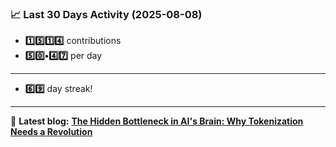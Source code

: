 <!--START_STATS-->
### 📈 Last 30 Days Activity (2025-08-08)  
- **1️⃣5️⃣1️⃣4️⃣** contributions  
- **5️⃣0️⃣•4️⃣7️⃣** per day
---
- **6️⃣9️⃣** day streak!
---
📝 **Latest blog:** [**The Hidden Bottleneck in AI's Brain: Why Tokenization Needs a Revolution**](https://andriak.com/blog/tokenization-revolution)
<!--END_STATS-->
